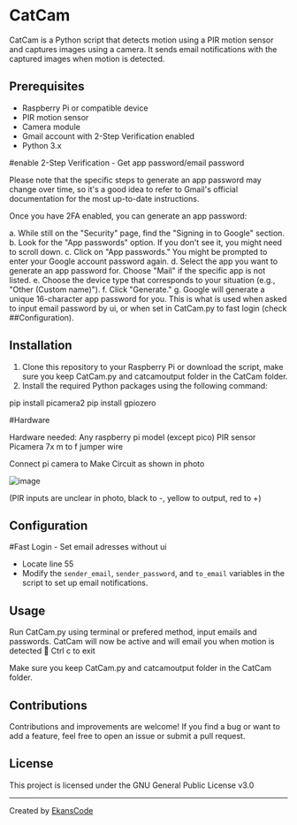 # CatCam

CatCam is a Python script that detects motion using a PIR motion sensor and captures images using a camera. It sends email notifications with the captured images when motion is detected.

## Prerequisites

- Raspberry Pi or compatible device
- PIR motion sensor
- Camera module
- Gmail account with 2-Step Verification enabled
- Python 3.x

#enable 2-Step Verification - Get app password/email password

Please note that the specific steps to generate an app password may change over time, so it's a good idea to refer to Gmail's official documentation for the most up-to-date instructions.

Once you have 2FA enabled, you can generate an app password:

a. While still on the "Security" page, find the "Signing in to Google" section.
b. Look for the "App passwords" option. If you don't see it, you might need to scroll down.
c. Click on "App passwords." You might be prompted to enter your Google account password again.
d. Select the app you want to generate an app password for. Choose "Mail" if the specific app is not listed.
e. Choose the device type that corresponds to your situation (e.g., "Other (Custom name)").
f. Click "Generate."
g. Google will generate a unique 16-character app password for you. This is what is used when asked to input email password by ui, or when set in CatCam.py to fast login (check ##Configuration).

## Installation

1. Clone this repository to your Raspberry Pi or download the script, make sure you keep CatCam.py and catcamoutput folder in the CatCam folder.
2. Install the required Python packages using the following command:
   
pip install picamera2 
pip install gpiozero

#Hardware

Hardware needed:
Any raspberry pi model (except pico)
PIR sensor
Picamera
7x m to f jumper wire


Connect pi camera to 
Make Circuit as shown in photo

![image](https://github.com/EkansCode/CatCam/assets/143468031/b94dcf57-28e7-402c-802b-e4d3bb808f7d)



(PIR inputs are unclear in photo, black to -, yellow to output, red to +) 

## Configuration

#Fast Login - Set email adresses without ui
- Locate line 55
- Modify the `sender_email`, `sender_password`, and `to_email` variables in the script to set up email notifications.


## Usage

Run CatCam.py using terminal or prefered method, input emails and passwords.
CatCam will now be active and will email you when motion is detected 🥳
Ctrl c to exit

Make sure you keep CatCam.py and catcamoutput folder in the CatCam folder.

## Contributions

Contributions and improvements are welcome! If you find a bug or want to add a feature, feel free to open an issue or submit a pull request.

## License

This project is licensed under the GNU General Public License v3.0 

---

Created by [EkansCode](https://github.com/EkansCode)
